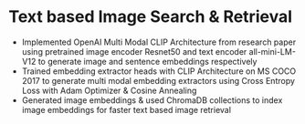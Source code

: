 # Text based Image Search & Retrieval
<ul>
  <li>Implemented OpenAI Multi Modal CLIP Architecture from research paper using pretrained image encoder Resnet50 and text encoder all-mini-LM-V12 to generate image and sentence embeddings respectively
</li>
  <li> Trained embedding extractor heads with CLIP Architecture on MS COCO 2017 to generate multi modal embedding extractors using Cross Entropy Loss with Adam Optimizer & Cosine Annealing
</li>
  <li> Generated image embeddings & used ChromaDB collections to index image embeddings for faster text based image retrieval
</li>
</ul>
